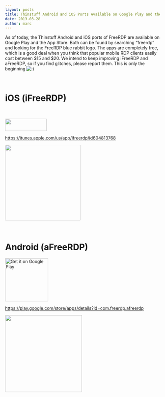 ```yaml
---
layout: posts
title: Thinstuff Android and iOS Ports Available on Google Play and the App Store
date: 2013-03-28 
author: marc
---
```


<p>As of today, the Thinstuff Android and iOS ports of FreeRDP are available on Google Play and the App Store. Both can be found by searching &#8220;freerdp&#8221; and looking for the FreeRDP blue rabbit logo. The apps are completely free, which is a good deal when you think that popular mobile RDP clients easily cost between $15 and $20. We intend to keep improving iFreeRDP and aFreeRDP, so if you find glitches, please report them. This is only the beginning <img src='http://www.freerdp.com/wp-includes/images/smilies/icon_smile.gif' alt=':)' class='wp-smiley' /> </p>
<p>&nbsp;</p>
<h1>iOS (iFreeRDP)</h1>
<p>&nbsp;</p>
<p><a href="https://itunes.apple.com/us/app/ifreerdp/id604813768" onclick="javascript:_gaq.push(['_trackEvent','outbound-article','http://itunes.apple.com']);"><img class="alignnone size-full wp-image-148" title="Available_on_the_App_Store_Badge_US-UK_135x40" src="http://www.freerdp.com/wp-content/uploads/Available_on_the_App_Store_Badge_US-UK_135x40.png" alt="" width="135" height="40" /></a></p>
<p><a href="https://itunes.apple.com/us/app/ifreerdp/id604813768" onclick="javascript:_gaq.push(['_trackEvent','outbound-article','http://itunes.apple.com']);">https://itunes.apple.com/us/app/ifreerdp/id604813768</a></p>
<p><a href="https://itunes.apple.com/us/app/ifreerdp/id604813768" onclick="javascript:_gaq.push(['_trackEvent','outbound-article','http://itunes.apple.com']);"><img class="alignnone size-full wp-image-146" title="iFreeRDP-qr" src="http://www.freerdp.com/wp-content/uploads/iFreeRDP-qr.png" alt="" width="245" height="245" /></a></p>
<p>&nbsp;</p>
<h1>Android (aFreeRDP)</h1>
<p>
<a href="https://play.google.com/store/apps/details?id=com.freerdp.afreerdp&utm_source=global_co&utm_medium=prtnr&utm_content=Mar2515&utm_campaign=PartBadge&pcampaignid=MKT-Other-global-all-co-prtnr-py-PartBadge-Mar2515-1"><img alt="Get it on Google Play" src="https://play.google.com/intl/en_us/badges/images/generic/en-play-badge.png" style="width:140px;" />
</a></p>
<p><a href="https://play.google.com/store/apps/details?id=com.freerdp.afreerdp" onclick="javascript:_gaq.push(['_trackEvent','outbound-article','http://play.google.com']);">https://play.google.com/store/apps/details?id=com.freerdp.afreerdp</a></p>
<p><a href="https://play.google.com/store/apps/details?id=com.freerdp.afreerdp" onclick="javascript:_gaq.push(['_trackEvent','outbound-article','http://play.google.com']);"><img class="alignnone size-full wp-image-147" title="aFreeRDP-qr" src="http://www.freerdp.com/wp-content/uploads/aFreeRDP-qr.png" alt="" width="250" height="250" /></a></p>